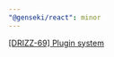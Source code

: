 ```yaml
---
"@genseki/react": minor
---
```


[[DRIZZ-69] Plugin system](https://app.plane.so/softnetics/browse/DRIZZ-69/)
